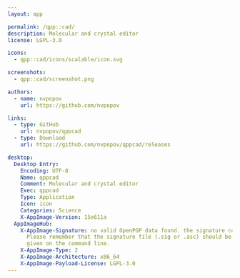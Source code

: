 ```yaml
---
layout: app

permalink: /qpp::cad/
description: Molecular and crystal editor
license: LGPL-3.0

icons:
  - qpp::cad/icons/scalable/icon.svg

screenshots:
  - qpp::cad/screenshot.png

authors:
  - name: nvpopov
    url: https://github.com/nvpopov

links:
  - type: GitHub
    url: nvpopov/qppcad
  - type: Download
    url: https://github.com/nvpopov/qppcad/releases

desktop:
  Desktop Entry:
    Encoding: UTF-8
    Name: qppcad
    Comment: Molecular and crystal editor
    Exec: qppcad
    Type: Application
    Icon: icon
    Categories: Science
    X-AppImage-Version: 15e611a
  AppImageHub:
    X-AppImage-Signature: no valid OpenPGP data found. the signature could not be verified.
      Please remember that the signature file (.sig or .asc) should be the first file
      given on the command line.
    X-AppImage-Type: 2
    X-AppImage-Architecture: x86_64
    X-AppImage-Payload-License: LGPL-3.0
---
```

